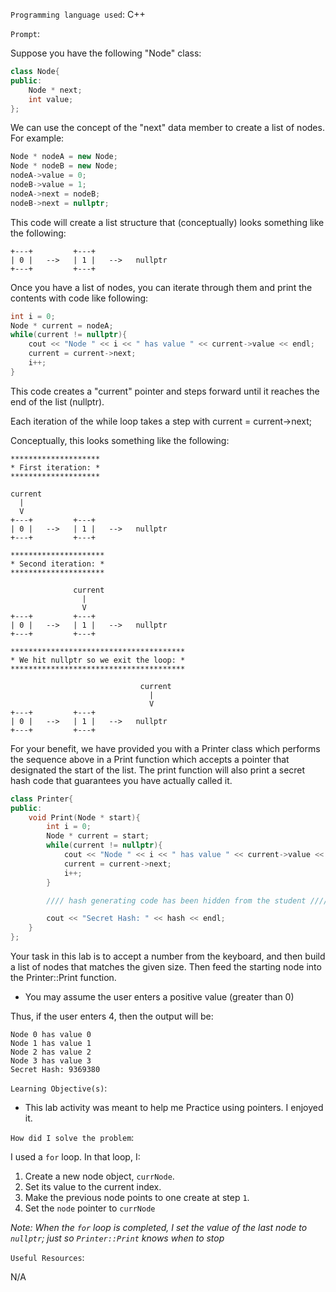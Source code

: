 `Programming language used`: C++

`Prompt`:

Suppose you have the following "Node" class:

```cpp
class Node{
public:
    Node * next;
    int value;
};
```

We can use the concept of the "next" data member to create a list of nodes. For example:

```cpp
Node * nodeA = new Node;
Node * nodeB = new Node;
nodeA->value = 0;
nodeB->value = 1;
nodeA->next = nodeB;
nodeB->next = nullptr;
```

This code will create a list structure that (conceptually) looks something like the following:

```
+---+         +---+
| 0 |   -->   | 1 |   -->   nullptr
+---+         +---+
```

Once you have a list of nodes, you can iterate through them and print the contents with code like following:

```cpp
int i = 0;
Node * current = nodeA;
while(current != nullptr){
    cout << "Node " << i << " has value " << current->value << endl;
    current = current->next;
    i++;
}
```

This code creates a "current" pointer and steps forward until it reaches the end of the list (nullptr).

Each iteration of the while loop takes a step with current = current->next;

Conceptually, this looks something like the following:

```
********************
* First iteration: *
********************

current
  |
  V
+---+         +---+
| 0 |   -->   | 1 |   -->   nullptr
+---+         +---+

*********************
* Second iteration: *
*********************

              current
                |
                V
+---+         +---+
| 0 |   -->   | 1 |   -->   nullptr
+---+         +---+

***************************************
* We hit nullptr so we exit the loop: *
***************************************

                             current
                               |
                               V
+---+         +---+
| 0 |   -->   | 1 |   -->   nullptr
+---+         +---+
```

For your benefit, we have provided you with a Printer class which performs the sequence above in a Print function which accepts a pointer that designated the start of the list. The print function will also print a secret hash code that guarantees you have actually called it.

```cpp
class Printer{
public:
    void Print(Node * start){
        int i = 0;
        Node * current = start;
        while(current != nullptr){
            cout << "Node " << i << " has value " << current->value << endl;
            current = current->next;
            i++;
        }

        //// hash generating code has been hidden from the student ////

        cout << "Secret Hash: " << hash << endl;
    }
};
```
Your task in this lab is to accept a number from the keyboard, and then build a list of nodes that matches the given size. Then feed the starting node into the Printer::Print function.

- You may assume the user enters a positive value (greater than 0)

Thus, if the user enters 4, then the output will be:

```
Node 0 has value 0
Node 1 has value 1
Node 2 has value 2
Node 3 has value 3
Secret Hash: 9369380
```

`Learning Objective(s)`:

- This lab activity was meant to help me Practice using pointers. I enjoyed it.

`How did I solve the problem`:

I used a `for` loop.
In that loop, I:

1. Create a new node object, `currNode`.
2. Set its value to the current index.
3. Make the previous node points to one create at step `1`.
4. Set the `node` pointer to `currNode`

_Note: When the `for` loop is completed, I set the value of the last node to `nullptr`; just so `Printer::Print` knows when to stop_ 

`Useful Resources`:

N/A